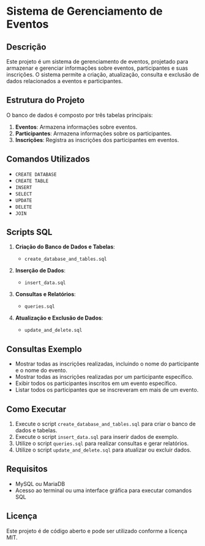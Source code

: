 # Sistema de Gerenciamento de Eventos

## Descrição

Este projeto é um sistema de gerenciamento de eventos, projetado para armazenar e gerenciar informações sobre eventos, participantes e suas inscrições. O sistema permite a criação, atualização, consulta e exclusão de dados relacionados a eventos e participantes.

## Estrutura do Projeto

O banco de dados é composto por três tabelas principais:
1. **Eventos**: Armazena informações sobre eventos.
2. **Participantes**: Armazena informações sobre os participantes.
3. **Inscrições**: Registra as inscrições dos participantes em eventos.

## Comandos Utilizados

- `CREATE DATABASE`
- `CREATE TABLE`
- `INSERT`
- `SELECT`
- `UPDATE`
- `DELETE`
- `JOIN`

## Scripts SQL

1. **Criação do Banco de Dados e Tabelas**:
    - `create_database_and_tables.sql`

2. **Inserção de Dados**:
    - `insert_data.sql`

3. **Consultas e Relatórios**:
    - `queries.sql`

4. **Atualização e Exclusão de Dados**:
    - `update_and_delete.sql`

## Consultas Exemplo

- Mostrar todas as inscrições realizadas, incluindo o nome do participante e o nome do evento.
- Mostrar todas as inscrições realizadas por um participante específico.
- Exibir todos os participantes inscritos em um evento específico.
- Listar todos os participantes que se inscreveram em mais de um evento.

## Como Executar

1. Execute o script `create_database_and_tables.sql` para criar o banco de dados e tabelas.
2. Execute o script `insert_data.sql` para inserir dados de exemplo.
3. Utilize o script `queries.sql` para realizar consultas e gerar relatórios.
4. Utilize o script `update_and_delete.sql` para atualizar ou excluir dados.

## Requisitos

- MySQL ou MariaDB
- Acesso ao terminal ou uma interface gráfica para executar comandos SQL

## Licença

Este projeto é de código aberto e pode ser utilizado conforme a licença MIT.

